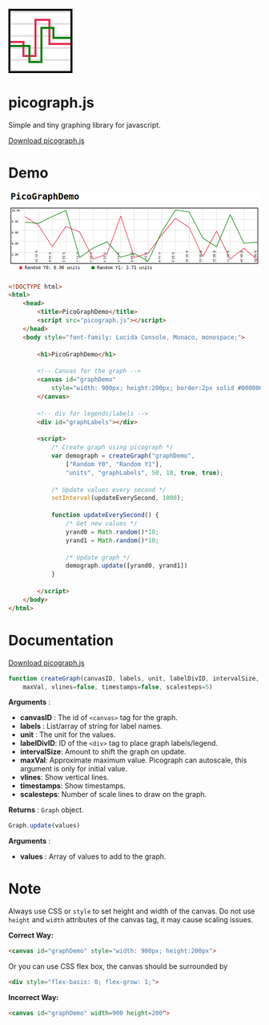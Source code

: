 ![Picograph logo](picographicon128.png)
# picograph.js
Simple and tiny graphing library for javascript.

[Download picograph.js](picograph.js)

# Demo
![Demo Image](demo_screenshot.png)
```html
<!DOCTYPE html>
<html>
    <head>
        <title>PicoGraphDemo</title>
        <script src="picograph.js"></script>
    </head>
    <body style="font-family: Lucida Console, Monaco, monospace;">
        
        <h1>PicoGraphDemo</h1>
        
        <!-- Canvas for the graph -->
        <canvas id="graphDemo" 
            style="width: 900px; height:200px; border:2px solid #000000;">
        </canvas>
        
        <!-- div for legends/labels -->
        <div id="graphLabels"></div>

        <script>
            /* Create graph using picograph */
            var demograph = createGraph("graphDemo", 
                ["Random Y0", "Random Y1"], 
                "units", "graphLabels", 50, 10, true, true);

            /* Update values every second */
            setInterval(updateEverySecond, 1000);

            function updateEverySecond() {
                /* Get new values */
                yrand0 = Math.random()*10;
                yrand1 = Math.random()*10;

                /* Update graph */
                demograph.update([yrand0, yrand1])
            }

        </script>
    </body>
</html>
```

# Documentation
[Download picograph.js](picograph.js)

```javascript
function createGraph(canvasID, labels, unit, labelDivID, intervalSize,
    maxVal, vlines=false, timestamps=false, scalesteps=5)
```
**Arguments** :

+ **canvasID** : The id of `<canvas>` tag for the graph.
+ **labels** : List/array of string for label names.
+ **unit** : The unit for the values.
+ **labelDivID**: ID of the `<div>` tag to place graph labels/legend.
+ **intervalSize**: Amount to shift the graph on update.
+ **maxVal**: Approximate maximum value. Picograph can autoscale, this 
argument is only for initial value.
+ **vlines**: Show vertical lines.
+ **timestamps**: Show timestamps.
+ **scalesteps**: Number of scale lines to draw on the graph.

**Returns** : `Graph` object.

```javascript
Graph.update(values)
```
**Arguments** :

+ **values** : Array of values to add to the graph.

# Note
Always use CSS or `style` to set height and width of the canvas. 
Do not use `height` and `width` attributes of the canvas tag, it may cause scaling issues.

**Correct Way:**
```html
<canvas id="graphDemo" style="width: 900px; height:200px">
```

Or you can use CSS flex box, the canvas should be surrounded by
```html
<div style="flex-basis: 0; flex-grow: 1;">
```

**Incorrect Way:**
```html
<canvas id="graphDemo" width=900 height=200">
```